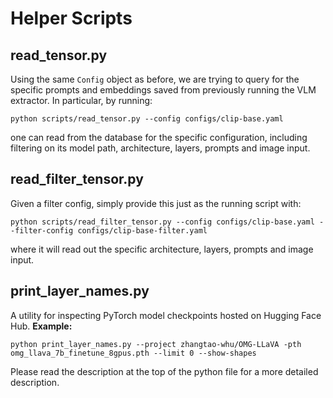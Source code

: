 # Helper Scripts
## read_tensor.py
Using the same `Config` object as before, we are trying to query for the specific prompts and embeddings saved from previously running the VLM extractor. In particular, by running:
```
python scripts/read_tensor.py --config configs/clip-base.yaml
```
one can read from the database for the specific configuration, including filtering on its model path, architecture, layers, prompts and image input.

## read_filter_tensor.py
Given a filter config, simply provide this just as the running script with:
```
python scripts/read_filter_tensor.py --config configs/clip-base.yaml --filter-config configs/clip-base-filter.yaml
```
where it will read out the specific architecture, layers, prompts and image input.
## print_layer_names.py
A utility for inspecting PyTorch model checkpoints hosted on Hugging Face Hub.
**Example:**
```
python print_layer_names.py --project zhangtao-whu/OMG-LLaVA -pth omg_llava_7b_finetune_8gpus.pth --limit 0 --show-shapes
```
Please read the description at the top of the python file for a more detailed description.
